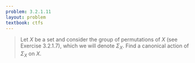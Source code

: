 ```yaml
---
problem: 3.2.1.11
layout: problem
textbook: ctfs
---
```


> Let $X$ be a set and consider the group of permutations of $X$ (see Exercise
> 3.2.1.7), which we will denote $\Sigma_X$. Find a canonical action of
> $\Sigma_X$ on $X$.
